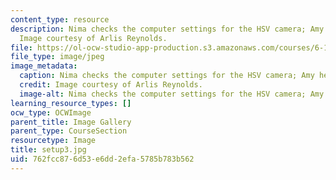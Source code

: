 ```yaml
---
content_type: resource
description: Nima checks the computer settings for the HSV camera; Amy heats the metal.
  Image courtesy of Arlis Reynolds.
file: https://ol-ocw-studio-app-production.s3.amazonaws.com/courses/6-163-strobe-project-laboratory-fall-2005/762fcc876d53e6dd2efa5785b783b562_setup3.jpg
file_type: image/jpeg
image_metadata:
  caption: Nima checks the computer settings for the HSV camera; Amy heats the metal.
  credit: Image courtesy of Arlis Reynolds.
  image-alt: Nima checks the computer settings for the HSV camera; Amy heats
learning_resource_types: []
ocw_type: OCWImage
parent_title: Image Gallery
parent_type: CourseSection
resourcetype: Image
title: setup3.jpg
uid: 762fcc87-6d53-e6dd-2efa-5785b783b562
---
```

